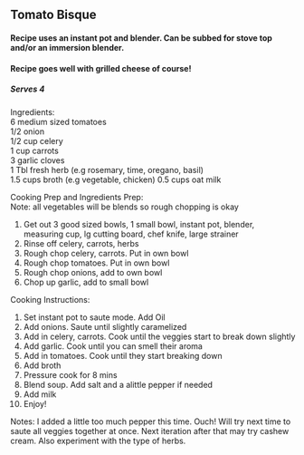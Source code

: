 ## Tomato Bisque

#### Recipe uses an instant pot and blender. Can be subbed for stove top and/or an immersion blender.
#### Recipe goes well with grilled cheese of course!
##### Serves 4

Ingredients:  
6 medium sized tomatoes  
1/2 onion  
1/2 cup celery  
1 cup carrots  
3 garlic cloves  
1 Tbl fresh herb (e.g rosemary, time, oregano, basil)  
1.5 cups broth (e.g vegetable, chicken)
0.5 cups oat milk


Cooking Prep and Ingredients Prep:  
Note: all vegetables will be blends so rough chopping is okay  

1. Get out 3 good sized bowls, 1 small bowl, instant pot, blender, measuring cup, lg cutting board, chef knife, large strainer
1. Rinse off celery, carrots, herbs
1. Rough chop celery, carrots. Put in own bowl
1. Rough chop tomatoes. Put in own bowl
1. Rough chop onions, add to own bowl
1. Chop up garlic, add to small bowl

Cooking Instructions:
1. Set instant pot to saute mode. Add Oil
1. Add onions. Saute until slightly caramelized
1. Add in celery, carrots. Cook until the veggies start to break down slightly
1. Add garlic. Cook until you can smell their aroma
1. Add in tomatoes. Cook until they start breaking down
1. Add broth
1. Pressure cook for 8 mins
1. Blend soup. Add salt and a alittle pepper if needed
1. Add milk
1. Enjoy!


Notes: I added a little too much pepper this time. Ouch! Will try next time to saute all veggies together at once. Next iteration after that may try cashew cream. Also experiment with the type of herbs.
